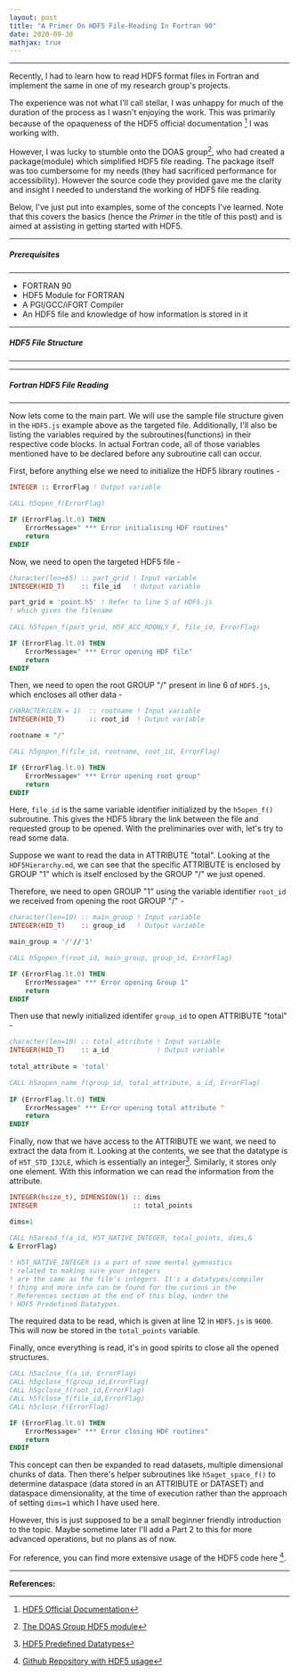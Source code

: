 ```yaml
---
layout: post
title: "A Primer On HDF5 File-Reading In Fortran 90"
date: 2020-09-30
mathjax: true
---
```

----------------

Recently, I had to learn how to read HDF5 format files in Fortran and implement the same in one of my research group's projects.

The experience was not what I'll call stellar, I was unhappy for much of the duration of the process as I wasn't enjoying the work.
This was primarily because of the opaqueness of the HDF5 official documentation [^1] I was working with.  

However, I was lucky to stumble onto the DOAS group[^2], who had created a package(module) which simplified HDF5 file reading. 
The package itself was too cumbersome for my needs (they had sacrificed performance for accessibility). However the source code they provided gave me the clarity and insight I needed to understand the working of HDF5 file reading.

Below, I've just put into examples, some of the concepts I've learned. Note that this covers the basics (hence the *Primer* in the title of this post) and is aimed at assisting in getting started with HDF5.

----------------
##### Prerequisites
----------------
* FORTRAN 90
* HDF5 Module for FORTRAN
* A PGI/GCC/iFORT Compiler
* An HDF5 file and knowledge of how information is stored in it

----------------
##### HDF5 File Structure
----------------
<script src="https://gist.github.com/TestSubjector/d2ff68b68bf38fb2fdc012dff535fffb.js"></script>

----------------
##### Fortran HDF5 File Reading
----------------

Now lets come to the main part. We will use the sample file structure given in the `HDF5.js` example above as the targeted file. 
Additionally, I'll also be listing the variables required by the subroutines(functions) in their respective code blocks.
In actual Fortran code, all of those variables mentioned have to be declared before any subroutine call can occur.  
   
First, before anything else we need to initialize the HDF5 library routines -  

```fortran
INTEGER :: ErrorFlag ! Output variable

CALL h5open_f(ErrorFlag)

IF (ErrorFlag.lt.0) THEN
    ErrorMessage=" *** Error initialising HDF routines"
    return
ENDIF
```

Now, we need to open the targeted HDF5 file -
  
```fortran
Character(len=65) :: part_grid ! Input variable
INTEGER(HID_T)    :: file_id   ! Output variable

part_grid = 'point.h5' ! Refer to line 5 of HDF5.js 
! which gives the filename
    
CALL h5fopen_f(part_grid, H5F_ACC_RDONLY_F, file_id, ErrorFlag)

IF (ErrorFlag.lt.0) THEN
    ErrorMessage=" *** Error opening HDF file"
    return
ENDIF
```

Then, we need to open the root GROUP "/" present in line 6 of `HDF5.js`, which encloses all other data - 
  
```fortran
CHARACTER(LEN = 1)  :: rootname ! Input variable
INTEGER(HID_T)      :: root_id  ! Output variable

rootname = "/"

CALL h5gopen_f(file_id, rootname, root_id, ErrorFlag)

IF (ErrorFlag.lt.0) THEN
    ErrorMessage=" *** Error opening root group"
    return
ENDIF
```
  
Here, `file_id` is the same variable identifier initialized by the `h5open_f()` subroutine. This gives the HDF5 library the link between the file and requested group to be opened. With the preliminaries over with, let's try to read some data.  

Suppose we want to read the data in ATTRIBUTE "total". Looking at the `HDF5Hierarchy.md`, we can see that the specific ATTRIBUTE is enclosed by GROUP "1" which is itself enclosed by the GROUP "/" we just opened.  

Therefore, we need to open GROUP "1" using the variable identifier `root_id` we received from opening the root GROUP "/" -
  
```fortran
character(len=10) :: main_group ! Input variable
INTEGER(HID_T)    :: group_id   ! Output variable

main_group = '/'//'1'

CALL h5gopen_f(root_id, main_group, group_id, ErrorFlag)

IF (ErrorFlag.lt.0) THEN
    ErrorMessage=" *** Error opening Group 1"
    return
ENDIF
```

Then use that newly initialized identifer `group_id` to open ATTRIBUTE "total" -

```fortran
character(len=10) :: total_attribute ! Input variable
INTEGER(HID_T)    :: a_id            ! Output variable
    
total_attribute = 'total'

CALL h5aopen_name_f(group_id, total_attribute, a_id, ErrorFlag)
    
IF (ErrorFlag.lt.0) THEN
    ErrorMessage=" *** Error opening total attribute "
    return
ENDIF
```

Finally, now that we have access to the ATTRIBUTE we want, we need to extract the data from it. 
Looking at the contents, we see that the datatype is of `H5T_STD_I32LE`, which is essentially an integer[^3].
Similarly, it stores only one element. With this information we can read the information from the attribute.

```fortran
INTEGER(hsize_t), DIMENSION(1) :: dims          
INTEGER                        :: total_points  

dims=1                                          
    
CALL h5aread_f(a_id, H5T_NATIVE_INTEGER, total_points, dims,& 
& ErrorFlag)  

! H5T_NATIVE_INTEGER is a part of some mental gymnastics 
! related to making sure your integers 
! are the same as the file's integers. It's a datatypes/compiler 
! thing and more info can be found for the curious in the 
! References section at the end of this blog, under the 
! HDF5 Predefined Datatypes.
```

The required data to be read, which is given at line 12 in `HDF5.js` is `9600`. This will now be stored in the `total_points` variable.

Finally, once everything is read, it's in good spirits to close all the opened structures.

```fortran
CALL h5aclose_f(a_id, ErrorFlag)
CALL h5gclose_f(group_id,ErrorFlag)
CALL h5gclose_f(root_id,ErrorFlag)
CALL h5fclose_f(file_id,ErrorFlag)
CALL h5close_f(ErrorFlag)

IF (ErrorFlag.lt.0) THEN
    ErrorMessage=" *** Error closing HDF routines"
    return
ENDIF
```

This concept can then be expanded to read datasets, multiple dimensional chunks of data. Then there's helper subroutines like `h5aget_space_f()` to determine dataspace (data stored in an ATTRIBUTE or DATASET) and dataspace dimensionality, at the time of execution rather than the approach of setting `dims=1` which I have used here.

However, this is just supposed to be a small beginner friendly introduction to the topic. Maybe sometime later I'll add a Part 2 to this for more advanced operations, but no plans as of now. 

For reference, you can find more extensive usage of the HDF5 code here [^4].  

----------------
**References:**

[^1]: [HDF5 Official Documentation](https://portal.hdfgroup.org/display/HDF5/HDF5)
[^2]: [The DOAS Group HDF5 module](http://uv-vis.aeronomie.be/software/tools/hdf5read.php)
[^3]: [HDF5 Predefined Datatypes](https://support.hdfgroup.org/HDF5/doc/RM/PredefDTypes.html)
[^4]: [Github Repository with HDF5 usage](https://github.com/Nischay-Pro/mfcfd/blob/hdf5-sec-order/src_mpi_serial/point_preprocessor.F90#L177)

